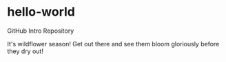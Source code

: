 # hello-world
GitHub Intro Repository

It's wildflower season! Get out there and see them bloom gloriously before they dry out!
